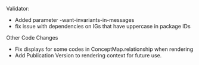Validator:

* Added parameter -want-invariants-in-messages
* fix issue with dependencies on IGs that have uppercase in package IDs

Other Code Changes

* Fix displays for some codes in ConceptMap.relationship when rendering
* Add Publication Version to rendering context for future use.
